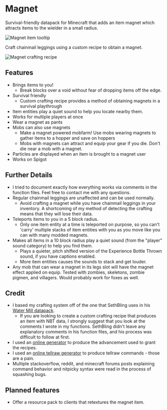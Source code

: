 # Magnet
Survival-friendly datapack for Minecraft that adds an item magnet which attracts items to the wielder in a small radius.

![Magnet item tooltip](https://i.imgur.com/84YWGfQ.png)

Craft chainmail leggings using a custom recipe to obtain a magnet.

![Magnet crafting recipe](https://i.imgur.com/Rf1a2TE.png)

## Features
* Brings items to you!
  * Break blocks over a void without fear of dropping items off the edge.
* Survival friendly
  * Custom crafting recipe provides a method of obtaining magnets in a survival playthrough
* Item entities play a quiet sound to help you locate nearby them.
* Works for multiple players at once
* Wear a magnet as pants
* Mobs can also use magnets
  * Make a magnet powered mobfarm! Use mobs wearing magnets to gather items to a hopper and save on hoppers
  * Mobs with magnets can attract and equip your gear if you die. Don't die near a mob with a magnet.
* Particles are displayed when an item is brought to a magnet user
* Works on Spigot

## Further Details
* I tried to document exactly how everything works via comments in the function files. Feel free to contact me with any questions.
* Regular chainmail leggings are unaffected and can be used normally.
  * Avoid crafting a magnet while you have chainmail leggings in your inventory. A shortcoming of my method of detecting the crafting means that they will lose their data.
* Teleports items to you in a 5 block radius.
  * Only one item entity at a time is teleported on purpose, so you can't 'carry' multiple stacks of item entities with you as you move like you can with many modded magnets.
* Makes all items in a 10 block radius play a quiet sound (from the "player" sound category) to help you find them.
  * Plays a quieter, pitch shifted version of the Experience Bottle Thrown sound, if you have captions enabled.
  * More item entities causes the sounds to stack and get louder.
* Any mob that can wear a magnet in its legs slot will have the magnet effect applied on equip. Tested with zombies, skeletons, zombie pigmen, and villagers. Would probably work for foxes as well.

## Credit
* I based my crafting system off of the one that SethBling uses in his [Water Mill datapack](https://www.youtube.com/watch?v=hG-KOFf5GbM).
  * If you are looking to create a custom crafting recipe that produces an item with NBT data, I strongly suggest that you look at the comments I wrote in my functions. SethBling didn't leave any explanatory comments in his function files, and his process was difficult to follow at first.
* I used an [online generator](https://advancements.thedestruc7i0n.ca/) to produce the advancement used to grant the recipes.
* I used an [online tellraw generator](https://minecraft.tools/en/tellraw.php) to produce tellraw commands - those are a pain.
* Multiple stackoverflow, reddit, and minecraft forums posts explaining command behavior and nitpicky syntax were read in the process of squashing bugs.

## Planned features
* Offer a resource pack to clients that retextures the magnet item.

